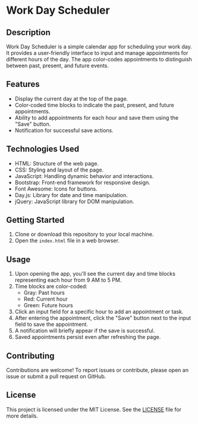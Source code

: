 # Work Day Scheduler

## Description

Work Day Scheduler is a simple calendar app for scheduling your work day. It provides a user-friendly interface to input and manage appointments for different hours of the day. The app color-codes appointments to distinguish between past, present, and future events.

## Features

- Display the current day at the top of the page.
- Color-coded time blocks to indicate the past, present, and future appointments.
- Ability to add appointments for each hour and save them using the "Save" button.
- Notification for successful save actions.

## Technologies Used

- HTML: Structure of the web page.
- CSS: Styling and layout of the page.
- JavaScript: Handling dynamic behavior and interactions.
- Bootstrap: Front-end framework for responsive design.
- Font Awesome: Icons for buttons.
- Day.js: Library for date and time manipulation.
- jQuery: JavaScript library for DOM manipulation.

## Getting Started

1. Clone or download this repository to your local machine.
2. Open the `index.html` file in a web browser.

## Usage

1. Upon opening the app, you'll see the current day and time blocks representing each hour from 9 AM to 5 PM.
2. Time blocks are color-coded:
   - Gray: Past hours
   - Red: Current hour
   - Green: Future hours
3. Click an input field for a specific hour to add an appointment or task.
4. After entering the appointment, click the "Save" button next to the input field to save the appointment.
5. A notification will briefly appear if the save is successful.
6. Saved appointments persist even after refreshing the page.

## Contributing

Contributions are welcome! To report issues or contribute, please open an issue or submit a pull request on GitHub.

## License

This project is licensed under the MIT License. See the [LICENSE](LICENSE) file for more details.
